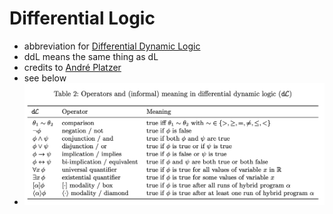 # Differential Logic

- abbreviation for [Differential Dynamic Logic](../pages/DifferentialDynamicLogic.md)
- ddL means the same thing as dL
- credits to [André Platzer](../pages/AndrePlatzer.md)
- see below
- ![LogicTable](assets/logicTable.png)
